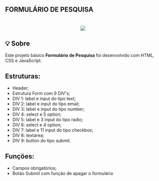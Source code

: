 ## FORMULÁRIO DE PESQUISA

<h1 align="center">
    <img src="https://ik.imagekit.io/p7aqqjfkrdg/1_Dt09duFuo.gif?updatedAt=1628775337757">
</h1>

## 💡 Sobre

Este projeto básico **Formulário de Pesquisa** foi desenvolvido com HTML, CSS e JavaScript.

## Estruturas:

- Header;
- Estrutura Form com 9 DIV's;
- DIV 1: label e input do tipo text;
- DIV 2: label e input do tipo email;
- DIV 3: label e input do tipo number;
- DIV 4: select e 5 option;
- DIV 5: label e 3 input do tipo radio;
- DIV 6: select e 4 option;
- DIV 7: label e 11 input do tipo checkbox;
- DIV 8: textarea;
- DIV 9: button do tipo submit.

## Funções:

- Campos obrigatórios;
- Botão Submit com função de apagar o formulário
